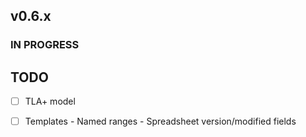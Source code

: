 ## v0.6.x

### IN PROGRESS

## TODO

- [ ] TLA+ model
- [ ] Templates
      - Named ranges
      - Spreadsheet version/modified fields


